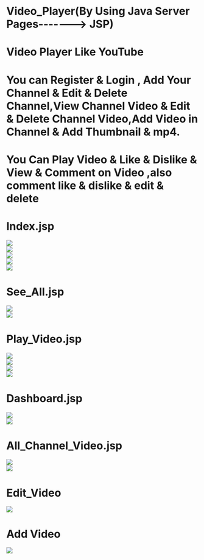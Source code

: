 # Video_Player(By Using Java Server Pages-------> JSP)

# Video Player Like YouTube 

# You can Register & Login , Add Your Channel & Edit & Delete Channel,View Channel Video & Edit & Delete Channel Video,Add Video in Channel & Add Thumbnail & mp4.

# You Can Play Video & Like & Dislike & View & Comment on Video ,also comment like & dislike & edit & delete

# Index.jsp
<img src="images/Screenshot (508).png" class="img-fluid"><br>
<img src="images/Screenshot (510).png" class="img-fluid"><br>
<img src="images/Screenshot (511).png" class="img-fluid"><br>
<img src="images/Screenshot (512).png" class="img-fluid"><br>
<img src="images/Screenshot (513).png" class="img-fluid"><br>

# See_All.jsp
<img src="images/Screenshot (514).png" class="img-fluid"><br>
<img src="images/Screenshot (515).png" class="img-fluid"><br>


# Play_Video.jsp
<img src="images/Screenshot (516).png" class="img-fluid"><br>
<img src="images/Screenshot (517).png" class="img-fluid"><br>
<img src="images/Screenshot (518).png" class="img-fluid"><br>
<img src="images/Screenshot (519).png" class="img-fluid"><br>

# Dashboard.jsp
<img src="images/Screenshot (520).png" class="img-fluid"><br>
<img src="images/Screenshot (521).png" class="img-fluid"><br>

# All_Channel_Video.jsp
<img src="images/Screenshot (522).png" class="img-fluid"><br>
<img src="images/Screenshot (523).png" class="img-fluid"><br>

# Edit_Video
<img src="images/Screenshot (524).png" class="img-fluid"><br>

# Add Video
<img src="images/Screenshot (525).png" class="img-fluid"><br>

